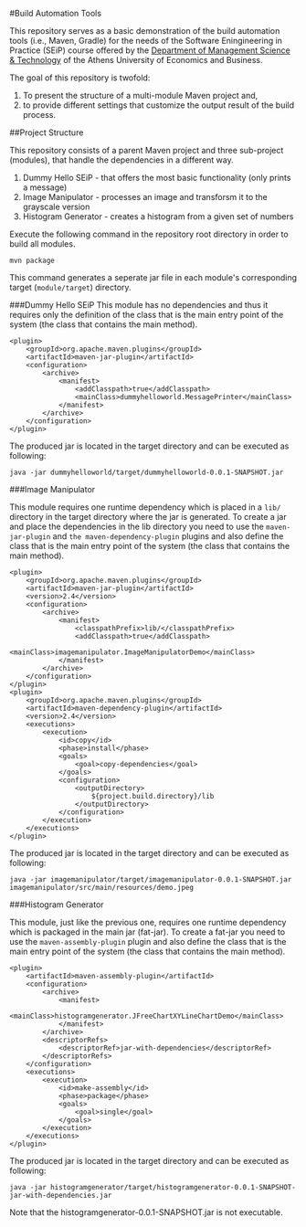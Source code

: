 #Build Automation Tools

This repository serves as a basic demonstration of the build automation tools (i.e., Maven, Gradle) for the needs of the Software Eningineering in Practice (SEiP) course offered by the <a href="https://www.dept.aueb.gr/en/dmst">Department of Management Science & Technology</a> of the Athens University of Economics and Business.

The goal of this repository is twofold:

1. To present the structure of a multi-module Maven project and,
2. to provide different settings that customize the output result of the build process.

##Project Structure

This repository consists of a parent Maven project and three sub-project (modules), that handle the dependencies in a different way.

1. Dummy Hello SEiP - that offers the most basic functionality (only prints a message)
2. Image Manipulator - processes an image and transforsm it to the grayscale version
3. Histogram Generator - creates a histogram from a given set of numbers

Execute the following command in the repository root directory in order to build all modules.

```
mvn package

```

This command generates a seperate jar file in each module's corresponding target (`module/target`) directory.

###Dummy Hello SEiP
This module has no dependencies and thus it requires only the definition of the class that is the main entry point of the system (the class that contains the main method).

```
<plugin>
	<groupId>org.apache.maven.plugins</groupId>
	<artifactId>maven-jar-plugin</artifactId>
	<configuration>
		<archive>
			<manifest>
				<addClasspath>true</addClasspath>
				<mainClass>dummyhelloworld.MessagePrinter</mainClass>
			</manifest>
		</archive>
	</configuration>
</plugin>

```

The produced jar is located in the target directory and can be executed as following:

```
java -jar dummyhelloworld/target/dummyhelloworld-0.0.1-SNAPSHOT.jar
```

###Image Manipulator

This module requires one runtime dependency which is placed in a `lib/` directory in the target directory where the jar is generated. To create a jar and place the dependencies in the lib directory you need to use the `maven-jar-plugin` and `the maven-dependency-plugin` plugins and also define the class that is the main entry point of the system (the class that contains the main method).

```
<plugin>
	<groupId>org.apache.maven.plugins</groupId>
	<artifactId>maven-jar-plugin</artifactId>
	<version>2.4</version>
	<configuration>
		<archive>
			<manifest>
				<classpathPrefix>lib/</classpathPrefix>
				<addClasspath>true</addClasspath>
				<mainClass>imagemanipulator.ImageManipulatorDemo</mainClass>
			</manifest>
		</archive>
	</configuration>
</plugin>
<plugin>
	<groupId>org.apache.maven.plugins</groupId>
	<artifactId>maven-dependency-plugin</artifactId>
	<version>2.4</version>
	<executions>
		<execution>
			<id>copy</id>
			<phase>install</phase>
			<goals>
				<goal>copy-dependencies</goal>
			</goals>
			<configuration>
				<outputDirectory>
					${project.build.directory}/lib
				</outputDirectory>
			</configuration>
		</execution>
	</executions>
</plugin>
```

The produced jar is located in the target directory and can be executed as following:

```
java -jar imagemanipulator/target/imagemanipulator-0.0.1-SNAPSHOT.jar imagemanipulator/src/main/resources/demo.jpeg
````

###Histogram Generator

This module, just like the previous one, requires one runtime dependency which is packaged in the main jar (fat-jar). To create a fat-jar you need to use the `maven-assembly-plugin` plugin and also define the class that is the main entry point of the system (the class that contains the main method).

```
<plugin>
	<artifactId>maven-assembly-plugin</artifactId>
	<configuration>
		<archive>
			<manifest>
			  <mainClass>histogramgenerator.JFreeChartXYLineChartDemo</mainClass> 
			</manifest>
		</archive>
		<descriptorRefs>
			<descriptorRef>jar-with-dependencies</descriptorRef>
		</descriptorRefs>
	</configuration>
	<executions>
		<execution>
			<id>make-assembly</id>
			<phase>package</phase>
			<goals>
				<goal>single</goal>
			</goals>
		</execution>
	</executions>
</plugin>
```

The produced jar is located in the target directory and can be executed as following:

```
java -jar histogramgenerator/target/histogramgenerator-0.0.1-SNAPSHOT-jar-with-dependencies.jar
```
Note that the histogramgenerator-0.0.1-SNAPSHOT.jar is not executable.
